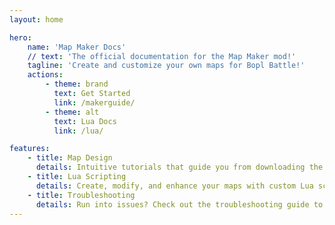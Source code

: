 ```yaml
---
layout: home

hero:
    name: 'Map Maker Docs'
    // text: 'The official documentation for the Map Maker mod!'
    tagline: 'Create and customize your own maps for Bopl Battle!'
    actions:
        - theme: brand
          text: Get Started
          link: /makerguide/
        - theme: alt
          text: Lua Docs
          link: /lua/

features:
    - title: Map Design
      details: Intuitive tutorials that guide you from downloading the program to creating visually stunning and functional maps and publishing them.
    - title: Lua Scripting
      details: Create, modify, and enhance your maps with custom Lua scripts to bring them to life.
    - title: Troubleshooting
      details: Run into issues? Check out the troubleshooting guide to resolve common problems and optimize performance.
---
```

